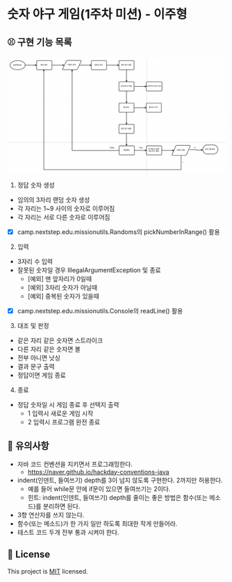 # 숫자 야구 게임(1주차 미션) - 이주형

## ⚾ 구현 기능 목록

![flowchart](flowchart_edited.png)

1. 정답 숫자 생성
  - 임의의 3자리 랜덤 숫자 생성
  - 각 자리는 1~9 사이의 숫자로 이루어짐
  - 각 자리는 서로 다른 숫자로 이루어짐
  - [x] camp.nextstep.edu.missionutils.Randoms의 pickNumberInRange() 활용

2. 입력
  - 3자리 수 입력
  - 잘못된 숫자일 경우 IllegalArgumentException 및 종료
    + [예외] 맨 앞자리가 0일때
    + [예외] 3자리 숫자가 아닐때
    + [예외] 중복된 숫자가 있을때
  - [x] camp.nextstep.edu.missionutils.Console의 readLine() 활용

3. 대조 및 판정
  - 같은 자리 같은 숫자면 스트라이크
  - 다른 자리 같은 숫자면 볼
  - 전부 아니면 낫싱 
  - 결과 문구 출력
  - 정답이면 게임 종료

4. 종료
  - 정답 숫자일 시 게임 종료 후 선택지 출력
      - 1 입력시 새로운 게임 시작
      - 2 입력시 프로그램 완전 종료

## 📍 유의사항

- 자바 코드 컨벤션을 지키면서 프로그래밍한다.
  - https://naver.github.io/hackday-conventions-java
- indent(인덴트, 들여쓰기) depth를 3이 넘지 않도록 구현한다. 2까지만 허용한다.
  - 예를 들어 while문 안에 if문이 있으면 들여쓰기는 2이다.
  - 힌트: indent(인덴트, 들여쓰기) depth를 줄이는 좋은 방법은 함수(또는 메소드)를 분리하면 된다.
- 3항 연산자를 쓰지 않는다.
- 함수(또는 메소드)가 한 가지 일만 하도록 최대한 작게 만들어라.
- 테스트 코드 두개 전부 통과 시켜야 한다.

## 📝 License

This project is [MIT](https://github.com/woowacourse/java-baseball-precourse/blob/master/LICENSE) licensed.
